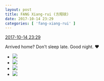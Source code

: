 ```yaml
---
layout: post
title: FANG Xiang-rui (方翔锐)
date: 2017-10-14 23:29
categories: [ 'fang-xiang-rui' ]
---
```


<div class="weibo-info">
  <a href="http://weibo.com/6117583008/FqobkigwF">2017-10-14 23:29</a>
</div>

Arrived home? Don't sleep late. Good night. :heart:

<!-- more -->

<ul class="weibo-pic-list-2">
  <li class="weibo-pic">
    <a href="http://wx1.sinaimg.cn/mw690/006G0KNGgy1fki6z5ldhjj31hr1zku0y.jpg"><img src="http://wx1.sinaimg.cn/thumb150/006G0KNGgy1fki6z5ldhjj31hr1zku0y.jpg" /></a>
  </li>
  <li class="weibo-pic">
    <a href="http://wx1.sinaimg.cn/mw690/006G0KNGgy1fki6z2morij31zk1hru0y.jpg"><img src="http://wx1.sinaimg.cn/thumb150/006G0KNGgy1fki6z2morij31zk1hru0y.jpg" /></a>
  </li>
  <li class="weibo-pic">
    <a href="http://wx1.sinaimg.cn/mw690/006G0KNGgy1fki6z8pi33j31zk1hrqv6.jpg"><img src="http://wx1.sinaimg.cn/thumb150/006G0KNGgy1fki6z8pi33j31zk1hrqv6.jpg" /></a>
  </li>
  <li class="weibo-pic">
    <a href="http://wx4.sinaimg.cn/mw690/006G0KNGgy1fki6zdcmkzj31zk1hr1kz.jpg"><img src="http://wx4.sinaimg.cn/thumb150/006G0KNGgy1fki6zdcmkzj31zk1hr1kz.jpg" /></a>
  </li>
</ul>
